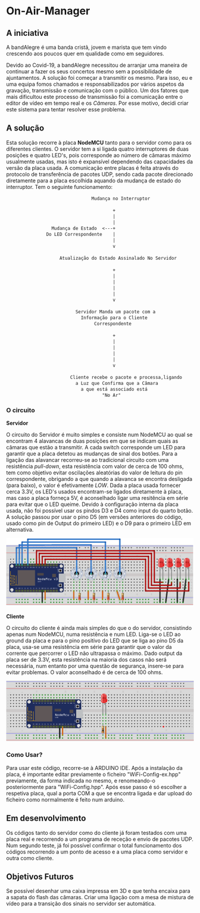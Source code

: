 # On-Air-Manager

## A iniciativa

A bandAlegre é uma banda cristã, jovem e marista que tem vindo crescendo aos poucos quer em qualidade como em seguidores. 

Devido ao Covid-19, a bandAlegre necessitou de arranjar uma maneira de continuar a fazer os seus concertos mesmo sem a possibilidade de ajuntamentos. A solução foi começar a transmitir os mesmo.
Para isso, eu e uma equipa fomos chamados e responsabilizados por vários aspetos da gravação, transmissão e comunicação com o público.
Um dos fatores que mais dificultou este processo de transmissão foi a comunicação entre o editor de vídeo em tempo real e os *Câmeras*.
Por esse motivo, decidi criar este sistema para tentar resolver esse problema.

## A solução

Esta solução recorre à placa **NodeMCU** tanto para o servidor como para os diferentes clientes.
O servidor tem a si ligada quatro interruptores de duas posições e quatro LED's, pois corresponde ao número de câmaras máximo usualmente usadas, mas isto é expansível dependendo das capacidades da versão da placa usada.
A comunicação entre placas é feita através do protocolo de transferência de pacotes UDP, sendo cada pacote direcionado diretamente para a placa escolhida aquando da mudança de estado do interruptor. Tem o seguinte funcionamento:

                                    Mudança no Interruptor

                                            +
                                            |
                                            |
                     Mudança de Estado  <---+
                   Do LED Correspondente    |
                                            |
                                            v

                        Atualização do Estado Assinalado No Servidor

                                            +
                                            |
                                            |
                                            |
                                            |
                                            v
                                                                                
                              Servidor Manda um pacote com a
                                Informação para o Cliente
                                     Correspondente

                                            +
                                            |
                                            |
                                            |
                                            |
                                            v

                            Cliente recebe o pacote e processa,ligando
                              a Luz que Confirma que a Câmara
                                a que está associado está
                                        "No Ar"

###   O circuito
  **Servidor**

   O circuito do Servidor é muito simples e consiste num NodeMCU ao qual se encontram 4 alavancas de duas posições em que se indicam quais as câmaras que estão a transmitir. A cada switch corresponde um LED para garantir que a placa detetou as mudanças de sinal dos botões. Para a ligação das alavancar recorreu-se ao tradicional circuito com uma resistência *pull-down*, esta resistência com valor de cerca de 100 ohms, tem como objetivo evitar oscilações aleatórias do valor de leitura do pin correspondente, obrigando a que quando a alavanca se encontra desligada (para baixo), o valor é efetivamente *LOW*. Dada a placa usada fornecer cerca 3.3V, os LED's usados encontram-se ligados diretamente à placa, mas caso a placa forneça 5V, é aconselhado ligar uma resitência em série para evitar que o LED queime.
   Devido à configuração interna da placa usada, não foi possível usar os pindos D3 e D4 como input do quarto botão. A solução passou por usar o pino D5 (em versões anteriores do código, usado como pin de Output do primeiro LED) e o D9 para o primeiro LED em alternativa.

   ![Imagem do Circuito do Servidor](https://github.com/ManuelFSousa/On-Air-Cameras-Manager/blob/main/Diagramas/Circuito_Server.png)

   **Cliente**
   
   O circuito do cliente é ainda mais simples do que o do servidor, consistindo apenas num NodeMCU, numa resistência e num LED. Liga-se o LED ao ground da placa e para o pino positivo do LED que se liga ao pino D5 da placa, usa-se uma resistência em série para garantir que o valor da corrente que percorrer o LED não ultrapassa o máximo. Dado output da placa ser de 3.3V, esta resistência na maioria dos casos não será necessária, num entanto por uma questão de segurança, insere-se para evitar problemas. O valor aconselhado é de cerca de 100 ohms.

   ![Imagem do Circuito do Cliente](https://github.com/ManuelFSousa/On-Air-Cameras-Manager/blob/main/Diagramas/Circuito_Client.png)

### Como Usar?
   Para usar este código, recorre-se à ARDUINO IDE. Após a instalação da placa, é importante editar previamente o ficheiro "WiFi-Config-ex.hpp" previamente, da forma indicada no mesmo, e renomeando-o posteriormente para "WiFi-Config.hpp". Após esse passo é só escolher a respetiva placa, qual a porta COM a que se encontra ligada e dar upload do ficheiro como normalmente é feito num arduino.

## Em desenvolvimento

Os códigos tanto do servidor como do cliente já foram testados com uma placa real e recorrendo a um programa de receção e envio de pacotes UDP. Num segundo teste, já foi possível confirmar o total funcionamento dos códigos recorrendo a um ponto de acesso e a uma placa como servidor e outra como cliente.

## Objetivos Futuros

Se possível desenhar uma caixa impressa em 3D e que tenha encaixa para a sapata do flash das câmaras.
Criar uma ligação com a mesa de mistura de vídeo para a transição dos sinais no servidor ser automática.